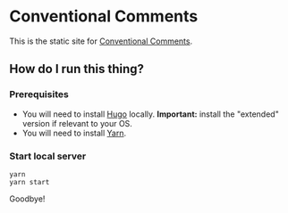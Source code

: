 # Conventional Comments

This is the static site for [Conventional Comments][1].

## How do I run this thing?

### Prerequisites

- You will need to install [Hugo][2] locally. **Important:** install the "extended" version if relevant to your OS.
- You will need to install [Yarn][3].

### Start local server

```
yarn
yarn start
```

[1]: https://conventionalcomments.org/
[2]: https://gohugo.io/getting-started/installing/
[3]: https://classic.yarnpkg.com/en/

Goodbye!
